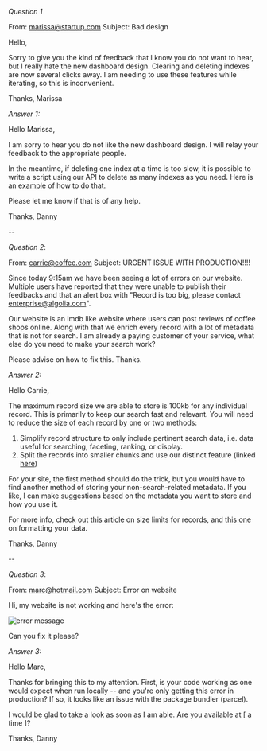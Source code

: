 *Question 1*


From: marissa@startup.com
Subject:  Bad design

Hello,

Sorry to give you the kind of feedback that I know you do not want to hear, but I really hate the new dashboard design. Clearing and deleting indexes are now several clicks away. I am needing to use these features while iterating, so this is inconvenient.

Thanks,
Marissa


*Answer 1:*


Hello Marissa,

I am sorry to hear you do not like the new dashboard design. I will relay your feedback to the appropriate people.

In the meantime, if deleting one index at a time is too slow, it is possible to write a script using our API to delete as many indexes as you need. Here is an [example](https://www.algolia.com/doc/guides/sending-and-managing-data/manage-your-indices/how-to/delete-multiple-indices/?client=javascript) of how to do that.

Please let me know if that is of any help.

Thanks,
Danny


--

*Question 2*:

From: carrie@coffee.com
Subject: URGENT ISSUE WITH PRODUCTION!!!!

Since today 9:15am we have been seeing a lot of errors on our website. Multiple users have reported that they were unable to publish their feedbacks and that an alert box with "Record is too big, please contact enterprise@algolia.com".

Our website is an imdb like website where users can post reviews of coffee shops online. Along with that we enrich every record with a lot of metadata that is not for search. I am already a paying customer of your service, what else do you need to make your search work?

Please advise on how to fix this. Thanks.


*Answer 2:*


Hello Carrie,

The maximum record size we are able to store is 100kb for any individual record. This is primarily to keep our search fast and relevant. You will need to reduce the size of each record by one or two methods:

1. Simplify record structure to only include pertinent search data, i.e. data useful for searching, faceting, ranking, or display.
2. Split the records into smaller chunks and use our distinct feature (linked [here](https://www.algolia.com/doc/api-reference/api-parameters/distinct/))

For your site, the first method should do the trick, but you would have to find another method of storing your non-search-related metadata. If you like, I can make suggestions based on the metadata you want to store and how you use it.

For more info, check out [this article](https://www.algolia.com/doc/faq/basics/is-there-a-size-limit-for-my-index-records/) on size limits for records, and [this one](https://www.algolia.com/doc/guides/sending-and-managing-data/prepare-your-data/) on formatting your data.

Thanks,
Danny

--

*Question 3*:


From: marc@hotmail.com
Subject: Error on website

Hi, my website is not working and here's the error:

![error message](./error.png)

Can you fix it please?


*Answer 3:*


Hello Marc,

Thanks for bringing this to my attention. First, is your code working as one would expect when run locally -- and you're only getting this error in production? If so, it looks like an issue with the package bundler (parcel).

I would be glad to take a look as soon as I am able. Are you available at [ a time ]?

Thanks,
Danny
